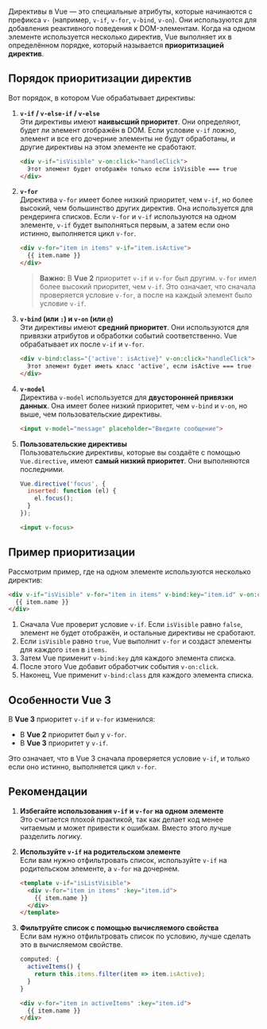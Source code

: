Директивы в Vue — это специальные атрибуты, которые начинаются с префикса `v-` (например, `v-if`, `v-for`, `v-bind`, `v-on`). Они используются для добавления реактивного поведения к DOM-элементам. Когда на одном элементе используется несколько директив, Vue выполняет их в определённом порядке, который называется **приоритизацией директив**.

## Порядок приоритизации директив

Вот порядок, в котором Vue обрабатывает директивы:

1. **`v-if` / `v-else-if` / `v-else`**  
   Эти директивы имеют **наивысший приоритет**. Они определяют, будет ли элемент отображён в DOM. Если условие `v-if` ложно, элемент и все его дочерние элементы не будут обработаны, и другие директивы на этом элементе не сработают.

   ```html
   <div v-if="isVisible" v-on:click="handleClick">
     Этот элемент будет отображён только если isVisible === true
   </div>
   ```

2. **`v-for`**  
   Директива `v-for` имеет более низкий приоритет, чем `v-if`, но более высокий, чем большинство других директив. Она используется для рендеринга списков. Если `v-for` и `v-if` используются на одном элементе, `v-if` будет выполняться первым, а затем если оно истинно, выполняется цикл `v-for`.

   ```html
   <div v-for="item in items" v-if="item.isActive">
     {{ item.name }}
   </div>
   ```

   > **Важно:** В **Vue 2** приоритет `v-if` и `v-for` был другим. `v-for` имел более высокий приоритет, чем `v-if`. Это означает, что сначала проверяется условие `v-for`, а после на каждый элемент было условие `v-if`.

3. **`v-bind` (или `:`) и `v-on` (или `@`)**  
   Эти директивы имеют **средний приоритет**. Они используются для привязки атрибутов и обработки событий соответственно. Vue обрабатывает их после `v-if` и `v-for`.

   ```html
   <div v-bind:class="{'active': isActive}" v-on:click="handleClick">
     Этот элемент будет иметь класс 'active', если isActive === true
   </div>
   ```

4. **`v-model`**  
   Директива `v-model` используется для **двусторонней привязки данных**. Она имеет более низкий приоритет, чем `v-bind` и `v-on`, но выше, чем пользовательские директивы.

   ```html
   <input v-model="message" placeholder="Введите сообщение">
   ```

5. **Пользовательские директивы**  
   Пользовательские директивы, которые вы создаёте с помощью `Vue.directive`, имеют **самый низкий приоритет**. Они выполняются последними.

   ```javascript
   Vue.directive('focus', {
     inserted: function (el) {
       el.focus();
     }
   });
   ```

   ```html
   <input v-focus>
   ```


## Пример приоритизации

Рассмотрим пример, где на одном элементе используются несколько директив:

```html
<div v-if="isVisible" v-for="item in items" v-bind:key="item.id" v-on:click="handleClick" v-bind:class="{'active': item.isActive}">
  {{ item.name }}
</div>
```

1. Сначала Vue проверит условие `v-if`. Если `isVisible` равно `false`, элемент не будет отображён, и остальные директивы не сработают.
2. Если `isVisible` равно `true`, Vue выполнит `v-for` и создаст элементы для каждого `item` в `items`.
3. Затем Vue применит `v-bind:key` для каждого элемента списка.
4. После этого Vue добавит обработчик события `v-on:click`.
5. Наконец, Vue применит `v-bind:class` для каждого элемента списка.

## Особенности Vue 3

В **Vue 3** приоритет `v-if` и `v-for` изменился:
- В **Vue 2** приоритет был у `v-for`.
- В **Vue 3** приоритет у `v-if`.

Это означает, что в Vue 3 сначала проверяется условие `v-if`, и только если оно истинно, выполняется цикл `v-for`.

## Рекомендации

1. **Избегайте использования `v-if` и `v-for` на одном элементе**  
   Это считается плохой практикой, так как делает код менее читаемым и может привести к ошибкам. Вместо этого лучше разделить логику.

2. **Используйте `v-if` на родительском элементе**  
   Если вам нужно отфильтровать список, используйте `v-if` на родительском элементе, а `v-for` на дочернем.

   ```html
   <template v-if="isListVisible">
     <div v-for="item in items" :key="item.id">
       {{ item.name }}
     </div>
   </template>
   ```

3. **Фильтруйте список с помощью вычисляемого свойства**  
   Если вам нужно отфильтровать список по условию, лучше сделать это в вычисляемом свойстве.

   ```javascript
   computed: {
     activeItems() {
       return this.items.filter(item => item.isActive);
     }
   }
   ```

   ```html
   <div v-for="item in activeItems" :key="item.id">
     {{ item.name }}
   </div>
   ```
